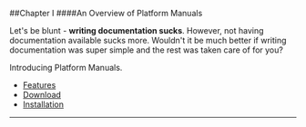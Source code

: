 ##Chapter I
####An Overview of Platform Manuals

Let's be blunt - **writing documentation sucks**. However, not having documentation available sucks more. Wouldn't it be much better if writing documentation was super simple and the rest was taken care of for you?

Introducing Platform Manuals.

* [Features](#features "/manuals/manuals/introduction/features")
* [Download](#download "/manuals/manuals/introduction/download")
* [Installation](#installation "/manuals/manuals/introduction/installation")

----------
